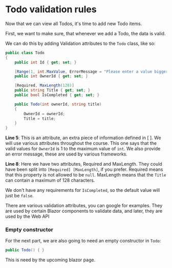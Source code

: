 # Todo validation rules
Now that we can view all Todos, it's time to add new Todo items.

First, we want to make sure, that whenever we add a Todo, the data is valid.

We can do this by adding Validation attributes to the `Todo` class, like so:

```csharp
public class Todo
{
    public int Id { get; set; }

    [Range(1, int.MaxValue, ErrorMessage = "Please enter a value bigger than {1}")]
    public int OwnerId { get; set; }

    [Required, MaxLength(128)] 
    public string Title { get; set; }
    public bool IsCompleted { get; set; }

    public Todo(int ownerId, string title)
    {
        OwnerId = ownerId;
        Title = title;
    }
}
```

**Line 5**: This is an attribute, an extra piece of information defined in [ ]. We will use various attributes throughout the course.
This one says that the valid values for `OwnerId` is 1 to the maximum value of `int`. We also provide an error message, these are used by various frameworks.

**Line 8**: Here we have two attributes, Required and MaxLength. They could have been split into `[Required] [MaxLength]`, if you prefer. 
Required means that this property is not allowed to be `null`. MaxLength means that the `Title` can contain a maximum of 128 characters.

We don't have any requirements for `IsCompleted`, so the default value will just be `false`.

There are various validation attributes, you can google for examples. They are used by certain Blazor components to validate data, and later, they are used by the Web API

### Empty constructor
For the next part, we are also going to need an empty constructor in `Todo`:

```csharp
public Todo() { }
```

This is need by the upcoming blazor page.